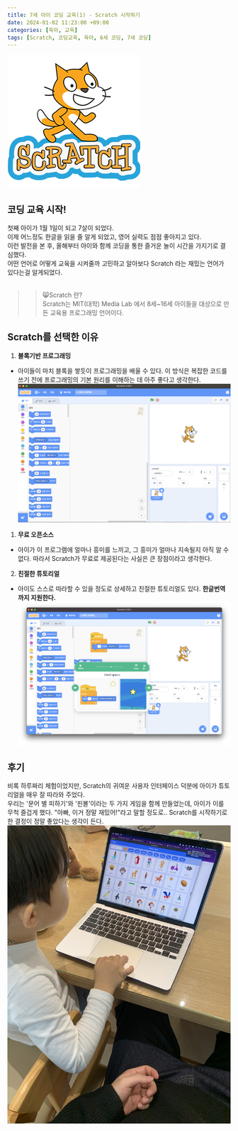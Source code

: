 ```yaml
---
title: 7세 아이 코딩 교육(1) - Scratch 시작하기
date: 2024-01-02 11:23:00 +09:00
categories: [육아, 교육]
tags: [Scratch, 코딩교육, 육아, 6세 코딩, 7세 코딩]
---
```


![Scratch](/images/240101/scratch.png)
## 코딩 교육 시작!
첫째 아이가 1월 1일이 되고 7살이 되었다. <br>
이제 어느정도 한글을 읽을 줄 알게 되었고, 영어 실력도 점점 좋아지고 있다. <br>
이런 발전을 본 후, 올해부터 아이와 함께 코딩을 통한 즐거운 놀이 시간을 가지기로 결심했다.  <br>
어떤 언어로 어떻게 교육을 시켜줄까 고민하고 알아보다 Scratch 라는 재밌는 언어가 있다는걸 알게되었다.<br><br>

>> 😸Scratch 란?<br>
Scratch는 MIT(대학) Media Lab 에서 8세~16세 아이들을 대상으로 만든 교육용 프로그래밍 언어이다. <br>

## Scratch를 선택한 이유
1. **블록기반 프로그래밍** 
- 아이들이 마치 블록을 쌓듯이 프로그래밍을 배울 수 있다. 이 방식은 복잡한 코드를 쓰기 전에 프로그래밍의 기본 원리를 이해하는 데 아주 좋다고 생각한다.
![체험후기](/images/240101/체험1.png)

1. **무료 오픈소스** 
- 아이가 이 프로그램에 얼마나 흥미를 느끼고, 그 흥미가 얼마나 지속될지 아직 알 수 없다. 따라서 Scratch가 무료로 제공된다는 사실은 큰 장점이라고 생각한다.

2. **친절한 튜토리얼** 
- 아이도 스스로 따라할 수 있을 정도로 상세하고 친절한 튜토리얼도 있다. **한글번역까지 지원한다.**
![튜토리얼](/images/240101/튜토리얼.png)


## 후기
비록 하루짜리 체험이었지만, Scratch의 귀여운 사용자 인터페이스 덕분에 아이가 튜토리얼을 매우 잘 따라와 주었다. <br>
우리는 '문어 별 피하기'와 '핀볼'이라는 두 가지 게임을 함께 만들었는데, 아이가 이를 무척 즐겁게 했다. "아빠, 이거 정말 재밌어!"라고 말할 정도로.. Scratch를 시작하기로 한 결정이 정말 좋았다는 생각이 든다.
![율](/images/240101/yul1.jpg)




